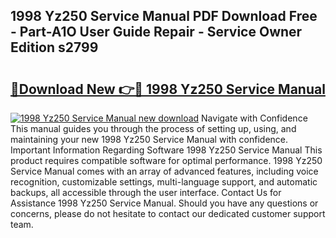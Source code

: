 ## 1998 Yz250 Service Manual PDF Download Free - Part-A1O User Guide Repair - Service Owner Edition s2799

# <h2><a href="http://bc39876.oget.top/?id=1998+Yz250+Service+Manual">🔗Download New 👉🔴 1998 Yz250 Service Manual</a></h2>

[![1998 Yz250 Service Manual new download](https://i.imgur.com/5g1atiW.png)](http://bc39876.oget.top/?id=1998+Yz250+Service+Manual)
Navigate with Confidence This manual guides you through the process of setting up, using, and maintaining your new 1998 Yz250 Service Manual with confidence. Important Information Regarding Software 1998 Yz250 Service Manual This product requires compatible software for optimal performance. 1998 Yz250 Service Manual comes with an array of advanced features, including voice recognition, customizable settings, multi-language support, and automatic backups, all accessible through the user interface. Contact Us for Assistance 1998 Yz250 Service Manual. Should you have any questions or concerns, please do not hesitate to contact our dedicated customer support team.
